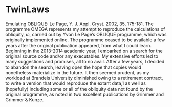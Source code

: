 # TwinLaws
Emulating OBLIQUE: Le Page, Y. J. Appl. Cryst. 2002, 35, 175-181.
The programme OMEGA represents my attempt to reproduce the calculations of obliquity, ω, 
carried out by Yvon Le Page’s OBLIQUE programme, which was originally implemented online. 
The programme ceased to be available a few years after the original publication appeared, 
from what I could learn.  Beginning in the 2013-2014 academic year, I embarked on a search 
for the original source code and/or any executables.  My extensive efforts led to many 
suggestions and promises, all to no avail.  After a few years, I decided to abandon the search, 
leaving open the hope that copies would nonetheless materialize in the future.  It then seemed 
prudent, as my workload at Brandeis University diminished owing to a retirement contract, to write 
a version that would reproduce the extant data,1 as well as (hopefully) including some or all of 
the obliquity data not found by the original programme, as noted in two excellent publications 
by Grimmer and Grimmer & Kunze. 

